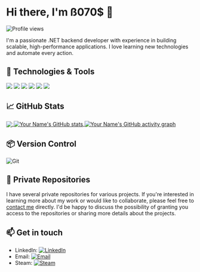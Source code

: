 # Hi there, I'm ß070$ 👋

![Profile views](https://gpvc.arturio.dev/b0t0s)

I'm a passionate .NET backend developer with experience in building scalable, high-performance applications. I love learning new technologies and automate every action.

## 🔧 Technologies & Tools

![](https://img.shields.io/badge/OS-Windows-informational?style=flat&logo=windows&logoColor=white&color=0078D6)
![](https://img.shields.io/badge/Editor-Visual_Studio-informational?style=flat&logo=visual-studio&logoColor=white&color=5C2D91)
![](https://img.shields.io/badge/Code-CSharp-informational?style=flat&logo=c-sharp&logoColor=white&color=239120)
![](https://img.shields.io/badge/Framework-.NET-informational?style=flat&logo=.net&logoColor=white&color=512BD4)
![](https://img.shields.io/badge/Database-SQL_Server-informational?style=flat&logo=microsoft-sql-server&logoColor=white&color=CC2927)
![](https://img.shields.io/badge/Tools-Docker-informational?style=flat&logo=docker&logoColor=white&color=2496ED)

## 📈 GitHub Stats

<a href="https://github.com/b0t0s">
  <img align="center" src="https://github-readme-stats.vercel.app/api/top-langs/?username=b0t0s&theme=dark&hide_langs_below=1" />
</a>
<a href="https://github.com/b0t0s">
  <img align="center" src="https://github-readme-stats.vercel.app/api?username=b0t0s&show_icons=true&theme=dark&line_height=27" alt="Your Name's GitHub stats" />
</a>
<a href="https://github.com/your-github-username">
  <img align="center" src="https://activity-graph.herokuapp.com/graph?username=your-github-username&theme=github_dark" alt="Your Name's GitHub activity graph" />
</a>

## 📦 Version Control

![Git](https://img.shields.io/badge/Git-F05032?style=for-the-badge&logo=git&logoColor=white)

## 🚀 Private Repositories

I have several private repositories for various projects. If you're interested in learning more about my work or would like to collaborate, please feel free to [contact me](mailto:b0t0sh@proton.me) directly. I'd be happy to discuss the possibility of granting you access to the repositories or sharing more details about the projects.

## 📫 Get in touch

- LinkedIn: [![LinkedIn](https://img.shields.io/badge/LinkedIn-0077B5?style=for-the-badge&logo=linkedin&logoColor=white)](https://www.linkedin.com/in/bohdan-botosh/)
- Email: [![Email](https://img.shields.io/badge/Email-D14836?style=for-the-badge&logo=gmail&logoColor=white)](mailto:b0t0sh@proton.me)
- Steam: [![Steam](https://img.shields.io/badge/Steam-000000?style=for-the-badge&logo=steam&logoColor=white)](https://steamcommunity.com/id/AnSeGoAn/)
